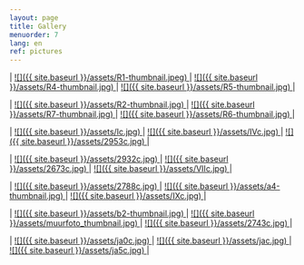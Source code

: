 ```yaml
---
layout: page
title: Gallery
menuorder: 7
lang: en
ref: pictures
---
```

| <a href="/assets/R1.jpg"> ![]({{ site.baseurl }}/assets/R1-thumbnail.jpeg) </a> | <a href="/assets/R4.jpg"> ![]({{ site.baseurl }}/assets/R4-thumbnail.jpg) </a> | <a href="/assets/R5.jpg">  ![]({{ site.baseurl }}/assets/R5-thumbnail.jpg) </a> |

| <a href="/assets/R2.jpg"> ![]({{ site.baseurl }}/assets/R2-thumbnail.jpg) </a> | <a href="/assets/R7.jpg"> ![]({{ site.baseurl }}/assets/R7-thumbnail.jpg) </a> | <a href="/assets/R6.jpg">  ![]({{ site.baseurl }}/assets/R6-thumbnail.jpg) </a> |

| <a href="/assets/I.jpg"> ![]({{ site.baseurl }}/assets/Ic.jpg) </a> | <a href="/assets/IV.jpg"> ![]({{ site.baseurl }}/assets/IVc.jpg) </a> | <a href="/assets/2953.jpg">  ![]({{ site.baseurl }}/assets/2953c.jpg) </a> |

| <a href="/assets/2932.jpg"> ![]({{ site.baseurl }}/assets/2932c.jpg) </a> | <a href="/assets/2673.jpg"> ![]({{ site.baseurl }}/assets/2673c.jpg) </a> | <a href="/assets/VII.jpg">  ![]({{ site.baseurl }}/assets/VIIc.jpg) </a> |

| <a href="/assets/2788.jpg"> ![]({{ site.baseurl }}/assets/2788c.jpg) </a> | <a href="/assets/a4.jpg"> ![]({{ site.baseurl }}/assets/a4-thumbnail.jpg) </a> | <a href="/assets/IX.jpg"> ![]({{ site.baseurl }}/assets/IXc.jpg) </a> |

|  <a href="/assets/b2.jpg">  ![]({{ site.baseurl }}/assets/b2-thumbnail.jpg) </a> | <a href="/assets/muurfoto.jpg"> ![]({{ site.baseurl }}/assets/muurfoto_thumbnail.jpg) </a> | <a href="/assets/2743.jpg">![]({{ site.baseurl }}/assets/2743c.jpg) </a> |

|  <a href="/assets/ja0.jpg">  ![]({{ site.baseurl }}/assets/ja0c.jpg) </a> | <a href="/assets/ja.jpg"> ![]({{ site.baseurl }}/assets/jac.jpg) </a> | <a href="/assets/ja5.jpg">![]({{ site.baseurl }}/assets/ja5c.jpg) </a> |
